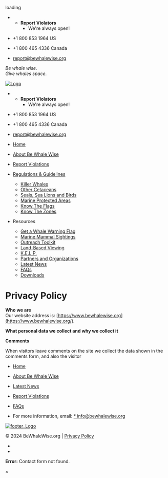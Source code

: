 loading

* * **Report Violators**
    * We're always open!

* +1 800 853 1964 US
* +1 800 465 4336 Canada
* report@bewhalewise.org

_Be whale wise.  
Give whales space._

[![Logo](https://www.bewhalewise.org/wp-content/uploads/2019/04/bww-logo-154-blue-rgb.png)](https://www.bewhalewise.org/)

* * **Report Violators**
    * We're always open!

* +1 800 853 1964 US
* +1 800 465 4336 Canada
* report@bewhalewise.org

* [Home](https://www.bewhalewise.org/)
* [About Be Whale Wise](https://www.bewhalewise.org/about-be-whale-wise/)
* [Report Violations](https://www.bewhalewise.org/report-violators/)
* [Regulations & Guidelines](https://www.bewhalewise.org/regulations-guidelines/)
    * [Killer Whales](https://www.bewhalewise.org/killer-whales/)
    * [Other Cetaceans](https://www.bewhalewise.org/other-cetaceans/)
    * [Seals, Sea Lions and Birds](https://www.bewhalewise.org/seals-sealions-birds/)
    * [Marine Protected Areas](https://www.bewhalewise.org/marine-protected-areas/)
    * [Know The Flags](https://www.bewhalewise.org/know-the-flags/)
    * [Know The Zones](https://www.bewhalewise.org/know-the-zones/)
* Resources
    * [Get a Whale Warning Flag](https://www.bewhalewise.org/get-a-whale-warning-flag/)
    * [Marine Mammal Sightings](https://www.bewhalewise.org/marine-mammal-sightings/)
    * [Outreach Toolkit](https://www.bewhalewise.org/outreach-toolkit/)
    * [Land-Based Viewing](https://www.bewhalewise.org/land-based-viewing/)
    * [K.E.L.P.](https://www.bewhalewise.org/kelp/)
    * [Partners and Organizations](https://www.bewhalewise.org/partners-and-organizations/)
    * [Latest News](https://www.bewhalewise.org/latest-news/)
    * [FAQs](https://www.bewhalewise.org/marine-wildlife-guidelines-2/)
    * [Downloads](https://www.bewhalewise.org/downloads/)

Privacy Policy
==============

**Who we are**  
Our website address is: [https://www.bewhalewise.org](https://www.bewhalewise.org/).

**What personal data we collect and why we collect it**

**Comments**

When visitors leave comments on the site we collect the data shown in the comments form, and also the visitor

[](#top)

* [Home](https://www.bewhalewise.org/)
* [About Be Whale Wise](https://www.bewhalewise.org/about-be-whale-wise/)
* [Latest News](https://www.bewhalewise.org/latest-news/)
* [Report Violations](https://www.bewhalewise.org/report-violators/)
* [FAQs](https://www.bewhalewise.org/marine-wildlife-guidelines-2/)

* For more information, email:
[* info@bewhalewise.org](mailto:soundwatch@whalemuseum.org)

[![footer_Logo](https://www.bewhalewise.org/wp-content/uploads/2019/04/bww-logo-rev-rgb.png)](https://www.bewhalewise.org/)

© 2024 BeWhaleWise.org | [Privacy Policy](https://bewhalewise.org/privacy-policy)

* [](https://www.facebook.com/BeWhaleWise/ "Facebook")
* [](https://twitter.com/thewhalemuseum/ "Twitter")

**Error:** Contact form not found.

×